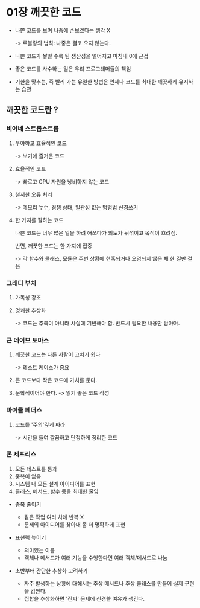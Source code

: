 # 01장 깨끗한 코드

- 나쁜 코드를 보며 나중에 손보겠다는 생각 X 

    -> 르블랑의 법칙: 나중은 결코 오지 않는다.

- 나쁜 코드가 쌓일 수록 팀 생산성을 떨어지고 마침내 0에 근접
- 좋은 코드를 사수하는 일은 우리 프로그래머들의 책임
- 기한을 맞추는, 즉 빨리 가는 유일한 방법은 언제나 코드를 최대한 깨끗하게 유지하는 습관

## 깨끗한 코드란 ?

### 비야네 스트롭스트룹

 1. 우아하고 효율적인 코드

    -> 보기에 즐거운 코드

 2. 효율적인 코드

    -> 빠르고 CPU 자원을 낭비하지 않는 코드

3. 철저한 오류 처리

   -> 메모리 누수, 경쟁 상태, 일관성 없는 명명법 신경쓰기

4. 한 가지를 잘하는 코드
   
   나쁜 코드는 너무 많은 일을 하려 애쓰다가 의도가 뒤섞이고 목적이 흐려짐.
   
   반면, 깨끗한 코드는 한 가지에 집중
    
     -> 각 함수와 클래스, 모듈은 주변 상황에 현혹되거나 오염되지 않은 채 한 길만 걸음

### 그래디 부치

1. 가독성 강조
2. 명쾌한 추상화

    -> 코드는 추측이 아니라 사실에 기반해야 함. 반드시 필요한 내용만 담아야.

### 큰 데이브 토마스

1. 깨끗한 코드는 다른 사람이 고치기 쉽다

    -> 테스트 케이스가 중요

2. 큰 코드보다 작은 코드에 가치를 둔다.
3. 문학적이어야 한다.
    -> 읽기 좋은 코드 작성

### 마이클 페더스

1. 코드를 '주의'깊게 짜라

    -> 시간을 들여 깔끔하고 단정하게 정리한 코드

### 론 제프리스

1. 모든 테스트를 통과
2. 중복이 없음
3. 시스템 내 모든 설계 아이디어를 표현
4. 클래스, 메서드, 함수 등을 최대한 줄임

- 중복 줄이기
  - 같은 작업 여러 차례 반복 X
  - 문제의 아이디어를 찾아내 좀 더 명확하게 표현

- 표현력 높이기
  - 의미있는 이름
  - 객체나 메서드가 여러 기능을 수행한다면 여러 객체/메서드로 나눔

- 초반부터 간단한 추상화 고려하기
  - 자주 발생하는 상황에 대해서는 추상 메서드나 추상 클래스를 만들어 실제 구현을 감싼다.
  - 집합을 추상화하면 '진짜' 문제에 신경쓸 여유가 생긴다.